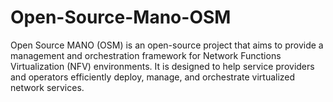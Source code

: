 # Open-Source-Mano-OSM

Open Source MANO (OSM) is an open-source project that aims to provide a management and orchestration framework for Network Functions Virtualization (NFV) environments. It is designed to help service providers and operators efficiently deploy, manage, and orchestrate virtualized network services.
